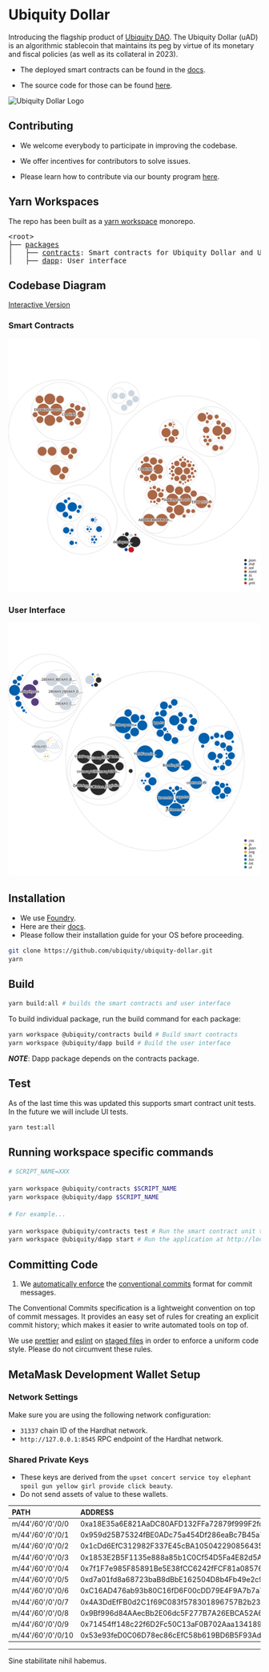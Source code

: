 # Ubiquity Dollar

Introducing the flagship product of [Ubiquity DAO](https://ubq.fi/). The Ubiquity Dollar (uAD) is an algorithmic stablecoin that maintains its peg by virtue of its monetary and fiscal policies (as well as its collateral in 2023).

- The deployed smart contracts can be found in the [docs](https://dao.ubq.fi/smart-contracts).

- The source code for those can be found [here](https://github.com/ubiquity/uad-contracts).

![Ubiquity Dollar Logo](https://user-images.githubusercontent.com/4975670/153777249-527395c0-0c52-4731-8b0a-77b7885fafda.png)

## Contributing

- We welcome everybody to participate in improving the codebase.

- We offer incentives for contributors to solve issues.

- Please learn how to contribute via our bounty program [here](https://dao.ubq.fi/devpool).

## Yarn Workspaces

The repo has been built as a [yarn workspace](https://yarnpkg.com/features/workspaces) monorepo.

<pre>
&lt;root&gt;
├── <a href="https://github.com/ubiquity/ubiquity-dollar/tree/development/packages">packages</a>
│   ├── <a href="https://github.com/ubiquity/ubiquity-dollar/tree/development/packages/contracts">contracts</a>: Smart contracts for Ubiquity Dollar and UbiquiStick
│   ├── <a href="https://github.com/ubiquity/ubiquity-dollar/tree/development/packages/dapp">dapp</a>: User interface
</pre>

## Codebase Diagram

[Interactive Version](https://mango-dune-07a8b7110.1.azurestaticapps.net/?repo=ubiquity%2Fubiquity-dollar)

### Smart Contracts 

![Visualization of the smart contracts codebase](./utils/diagram-contracts.svg)

### User Interface

![Visualization of the user interface codebase](./utils/diagram-ui.svg)

## Installation

- We use [Foundry](https://github.com/foundry-rs/foundry).
- Here are their [docs](https://book.getfoundry.sh/).
- Please follow their installation guide for your OS before proceeding.

```bash
git clone https://github.com/ubiquity/ubiquity-dollar.git
yarn
```

## Build

```bash
yarn build:all # builds the smart contracts and user interface
```

To build individual package, run the build command for each package:

```bash
yarn workspace @ubiquity/contracts build # Build smart contracts
yarn workspace @ubiquity/dapp build # Build the user interface
```

**_NOTE_**: Dapp package depends on the contracts package.

## Test

As of the last time this was updated this supports smart contract unit tests. In the future we will include UI tests.

```bash
yarn test:all
```

## Running workspace specific commands

```bash
# SCRIPT_NAME=XXX

yarn workspace @ubiquity/contracts $SCRIPT_NAME
yarn workspace @ubiquity/dapp $SCRIPT_NAME

# For example...

yarn workspace @ubiquity/contracts test # Run the smart contract unit tests
yarn workspace @ubiquity/dapp start # Run the application at http://localhost:3000

```

## Committing Code

1. We [automatically enforce](https://github.com/conventional-changelog/commitlint) the [conventional commits](https://www.conventionalcommits.org/en/v1.0.0/) format for commit messages.

The Conventional Commits specification is a lightweight convention on top of commit messages. It provides an easy set of rules for creating an explicit commit history; which makes it easier to write automated tools on top of.

We use [prettier](https://github.com/prettier/prettier) and [eslint](https://github.com/eslint/eslint) on [staged files](https://github.com/okonet/lint-staged) in order to enforce a uniform code style. Please do not circumvent these rules.

## MetaMask Development Wallet Setup

### Network Settings

Make sure you are using the following network configuration:

- `31337` chain ID of the Hardhat network.
- `http://127.0.0.1:8545` RPC endpoint of the Hardhat network.

### Shared Private Keys

- These keys are derived from the `upset concert service toy elephant spoil gun yellow girl provide click beauty`.
- Do not send assets of value to these wallets.

| PATH              | ADDRESS                                    | PRIVATE KEY                                                        |
| :---------------- | :----------------------------------------- | :----------------------------------------------------------------- |
| m/44'/60'/0'/0/0  | 0xa18E35a6E821AaDC80AFD132FFa72879f999F2fc | 0x4454691749f69f1224e443731757b75005d0335d38cd3900d7f74e64625c6091 |
| m/44'/60'/0'/0/1  | 0x959d25B75324fBE0ADc75a454Df286eaBc7B45a7 | 0x61aefdfdd9dc3f84b6e9e061dd51781b126a78f54836ae77d9b9b81017d801b6 |
| m/44'/60'/0'/0/2  | 0x1cDd6EfC312982F337E45cBA1050422908564358 | 0x934eaa469cf07f77eef7eba88279d7be916887e7be42bbf8abeac1e300c02d5e |
| m/44'/60'/0'/0/3  | 0x1853E2B5F1135e888a85b1C0Cf54D5Fa4E82d5A1 | 0xa6eebebb2e7a4adc76a4710e980af27f550a55b2753bf3e9badaf635c34f9f91 |
| m/44'/60'/0'/0/4  | 0x7f1F7e985F85891Be5E38fCC6242fFCF81a08576 | 0xf50d765fff48f95cca730165913c8e645f13f8bc5a14e8cb2edf125748ef1afe |
| m/44'/60'/0'/0/5  | 0xd7a01fd8a68723baB8dBbE162504D8b4Fb49e2c9 | 0x727d650cc0c833f8ae2bff91d14e2fc4b23cee28e6d961c5307666e58a12b163 |
| m/44'/60'/0'/0/6  | 0xC16AD476ab93b80C16fD6F00cDD79E4F9A7b7a76 | 0xa65196f91a8b6007808c508beda7f755ca808f899c4254865766e5aecb837528 |
| m/44'/60'/0'/0/7  | 0x4A3DdEfFB0d2C1f69C083f578301896757B2b232 | 0x13d5a3866730f686dc8bf248710106a8e660bc861739cadf71c5dd261f90b533 |
| m/44'/60'/0'/0/8  | 0x9Bf996d84AAecBb2E06dc5F277B7A26EBCA52A67 | 0x61eafce90092133ec543caa90c085af57c850df1b400f0af5cd0bf34fcddb052 |
| m/44'/60'/0'/0/9  | 0x71454ff148c22f6D2Fc50C13aF0B702Aaa134189 | 0x3c82c68b4df60547a5fb926bf8d9513f4a6cf07604cb6429778ef6dce4eb48fb |
| m/44'/60'/0'/0/10 | 0x53e93feD0C06D78ec86cEfC58b619BD6B5F93Ade | 0x79c924066175ae04a3ef3cd88d293e1c2f7fd7a860c5ddb8f09077bd4225c757 |

---

Sine stabilitate nihil habemus.
